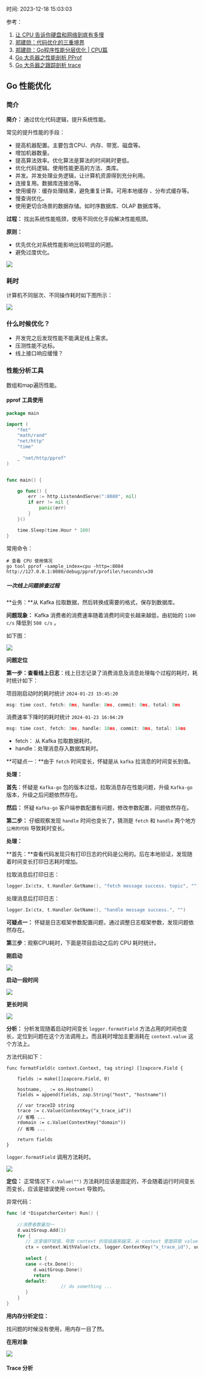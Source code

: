 时间: 2023-12-18 15:03:03

参考：
1. [让 CPU 告诉你硬盘和网络到底有多慢](https://cizixs.com/2017/01/03/how-slow-is-disk-and-network/)
2. [郑建勋：代码优化的三重境界](https://mp.weixin.qq.com/s?__biz=MjM5NTk0NjMwOQ==&mid=2651158406&idx=1&sn=e5ae249e07694991a8f14c255dbd5153&chksm=bd011dac8a7694bada7fc9acf6b8be2bf577255c2eaef8653e6dfcf3ba8cc8b0161802fba41f&scene=27)
2. [郑建勋：Go程序性能分层优化 | CPU篇](https://mp.weixin.qq.com/s?__biz=MzAwNDUxOTQ5MQ==&mid=2247521593&idx=1&sn=bd532d38ef1d438b1ceb3825826aaa7e&chksm=9b287615ac5fff0366a04917d109d0f212a3c2c99badf2fbd584a9f2a6f1d3d4997f27bfa961&scene=21#wechat_redirect)
3. [Go 大杀器之性能剖析 PProf](https://eddycjy.gitbook.io/golang/di-9-ke-gong-ju/go-tool-pprof)
4. [Go 大杀器之跟踪剖析 trace](https://eddycjy.gitbook.io/golang/di-9-ke-gong-ju/go-tool-trace)

## Go 性能优化

### 简介

**简介：** 通过优化代码逻辑，提升系统性能。

常见的提升性能的手段：

* 提高机器配置。主要包含CPU、内存、带宽、磁盘等。
* 增加机器数量。
* 提高算法效率。优化算法是算法的时间耗时更低。
* 优化代码逻辑。使用性能更高的方法、类库。
* 并发。并发处理业务逻辑，让计算机资源得到充分利用。
* 连接复用。数据库连接池等。
* 使用缓存：缓存处理结果，避免重复计算。可用本地缓存 、分布式缓存等。
* 慢查询优化。
* 使用更切合场景的数据存储。如时序数据库、OLAP 数据库等。

**过程：** 找出系统性能瓶颈，使用不同优化手段解决性能瓶颈。

**原则：** 

* 优先优化对系统性能影响比较明显的问题。
* 避免过度优化。

![](../../img/go/time_cost.png)



### 耗时

计算机不同层次、不同操作耗时如下图所示：

![](../../img/go/cpu_time.png)







###  什么时候优化？

* 开发完之后发现性能不能满足线上需求。
* 压测性能不达标。
* 线上接口响应缓慢？




### 性能分析工具
数组和map遍历性能。

#### pprof 工具使用

```go
package main

import (
	"fmt"
	"math/rand"
	"net/http"
	"time"
	
	_ "net/http/pprof"
)


func main() {

	go func() {
		err := http.ListenAndServe(":8080", nil)
		if err != nil {
			panic(err)
		}
	}()

	time.Sleep(time.Hour * 100)
}
```

常用命令：

```
# 查看 CPU 使用情况
go tool pprof -sample_index=cpu -http=:8084 http://127.0.0.1:8080/debug/pprof/profile\?seconds\=30
```


##### 一次线上问题排查过程

**业务：**从 Kafka 拉取数据，然后转换成需要的格式，保存到数据库。

**问题现象：** Kafka 消费者的消费速率随着消费时间变长越来越低，由初始的 `1100 c/s` 降低到 `508 c/s` 。

如下图：

![](../../img/go/kafka_cuosumer_rate.png)

**问题定位**



**第一步：查看线上日志**：线上日志记录了消费消息及消息处理每个过程的耗时，耗时统计如下：

项目刚启动时的耗时统计  `2024-01-23 15:45:20`

```go
msg: time cost, fetch: 0ms, handle: 8ms, commit: 0ms, total: 8ms
```

消费速率下降时的耗时统计 `2024-01-23 16:04:29`

```go
msg: time cost, fetch: 3ms, handle: 10ms, commit: 0ms, total: 14ms
```

* fetch： 从 Kafka 拉取数据耗时。
* handle：处理消息存入数据库耗时。

**可疑点一：**由于 `fetch` 时间变长，怀疑是从 `kafka` 拉消息的时间变长到值。

**处理：** 

**首先**：怀疑是 `Kafka-go` 包的版本过低，拉取消息存在性能问题，升级 `Kafka-go` 版本，升级之后问题依然存在。

**然后：** 怀疑 `Kafka-go` 客户端参数配置有问题，修改参数配置，问题依然存在。



**第二步：** 仔细观察发现 `handle` 时间也变长了，猜测是 `fetch` 和 `handle` 两个地方 `公用的代码` 导致耗时变长。

**处理：**

**首先：**查看代码发现只有打印日志的代码是公用的。后在本地验证，发现随着时间变长打印日志耗时增加。

拉取消息后打印日志：

```go
logger.Ix(ctx, t.Handler.GetName(), "fetch message success. topic", "")
```

处理消息后打印日志：

```go
logger.Ix(ctx, t.Handler.GetName(), "handle message success.", "")
```

**可疑点一：** 怀疑是日志框架参数配置问题，通过调整日志框架参数，发现问题依然存在。



**第三步**：观察CPU耗时，下面是项目启动之后的 CPU 耗时统计。

**刚启动**

![](../../img/go/consumer_cpu_1.png)

**启动一段时间**

![](../../img/go/consumer_cpu_2.png)

**更长时间**

![](../../img/go/consumer_cpu_3.png)

**分析：** 分析发现随着启动时间变长 `logger.formatField` 方法占用的时间也变长，定位到问题在这个方法调用上。而且耗时增加主要消耗在 `context.value` 这个方法上。

方法代码如下：

```
func formatField(c context.Context, tag string) []zapcore.Field {

	fields := make([]zapcore.Field, 0)

	hostname, _ := os.Hostname()
	fields = append(fields, zap.String("host", "hostname"))

	// var traceID string
	trace := c.Value(ContextKey("x_trace_id"))
	// 省略 ...
	rdomain := c.Value(ContextKey("domain"))
	// 省略 ...

	return fields
}
```

`logger.formatField` 调用方法耗时。

![](../../img/go/consumer_log.png)

**定位：** 正常情况下 `c.Value("")` 方法耗时应该是固定的，不会随着运行时间变长而变长，应该是错误使用 `contxet` 导致的。

异常代码：

```go
func (d *DispatcherCenter) Run() {
 
    //消费者数量加一
    d.waitGroup.Add(1)
    for {
       // 这里循环赋值，导致 context 的层级越来越深，从 context 里面获取 value 耗时变得越来越长。 
       ctx = context.WithValue(ctx, logger.ContextKey("x_trace_id"), uuid.NewV4().String())
     
       select {
       case <-ctx.Done():
          d.waitGroup.Done()
          return
       default:
					// do something ... 
       }
    }
}
```

**用内存分析定位：**

找问题的时候没有使用，用内存一目了然。

**在用对象**

![](../../img/go/consumer_inuse_object.png)


#### Trace 分析